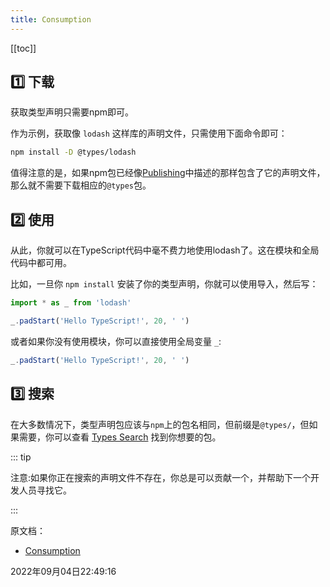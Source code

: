 ```yaml
---
title: Consumption
---
```


[[toc]]



## 1️⃣ 下载

获取类型声明只需要npm即可。

作为示例，获取像 `lodash` 这样库的声明文件，只需使用下面命令即可：

```bash
npm install -D @types/lodash
```

值得注意的是，如果npm包已经像[Publishing](./publishing)中描述的那样包含了它的声明文件，那么就不需要下载相应的`@types`包。





## 2️⃣ 使用

从此，你就可以在TypeScript代码中毫不费力地使用lodash了。这在模块和全局代码中都可用。

比如，一旦你 `npm install` 安装了你的类型声明，你就可以使用导入，然后写：

```typescript
import * as _ from 'lodash'

_.padStart('Hello TypeScript!', 20, ' ')
```

或者如果你没有使用模块，你可以直接使用全局变量 `_`:

```typescript
_.padStart('Hello TypeScript!', 20, ' ')
```



## 3️⃣ 搜索

在大多数情况下，类型声明包应该与`npm`上的包名相同，但前缀是`@types/`，但如果需要，你可以查看 [Types Search](https://aka.ms/types) 找到你想要的包。



::: tip

注意:如果你正在搜索的声明文件不存在，你总是可以贡献一个，并帮助下一个开发人员寻找它。

:::



原文档：

- [Consumption](https://www.typescriptlang.org/docs/handbook/declaration-files/consumption.html)



2022年09月04日22:49:16
